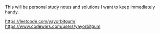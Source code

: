 This will be personal study notes and solutions I want to keep immediately handy.

https://leetcode.com/yayorbitgum/
https://www.codewars.com/users/yayorbitgum